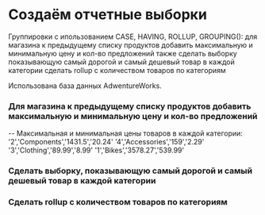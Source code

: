 # Создаём отчетные выборки

Группировки с ипользованием CASE, HAVING, ROLLUP, GROUPING():
для магазина к предыдущему списку продуктов добавить максимальную и минимальную цену и кол-во предложений
также сделать выборку показывающую самый дорогой и самый дешевый товар в каждой категории
сделать rollup с количеством товаров по категориям

Использована база данных AdwentureWorks.

### Для магазина к предыдущему списку продуктов добавить максимальную и минимальную цену и кол-во предложений

-- Максимальная и минимальная цены товаров в каждой категории:
'2','Components','1431.5','20.24'
'4','Accessories','159','2.29'
'3','Clothing','89.99','8.99'
'1','Bikes','3578.27','539.99'




### Сделать выборку, показывающую самый дорогой и самый дешевый товар в каждой категории




### Сделать rollup с количеством товаров по категориям


